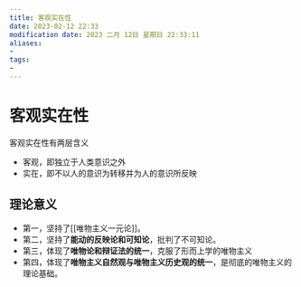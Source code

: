 ```yaml
---
title: 客观实在性
date: 2023-02-12 22:33
modification date: 2023 二月 12日 星期日 22:33:11
aliases: 
- 
tags: 
- 
---
```


# 客观实在性

客观实在性有两层含义
- 客观，即独立于人类意识之外
- 实在，即不以人的意识为转移并为人的意识所反映

## 理论意义

- 第一，坚持了[[唯物主义一元论]]。
- 第二，坚持了**能动的反映论和可知论**，批判了不可知论。
- 第三，体现了**唯物论和辩证法的统一**，克服了形而上学的唯物主义
- 第四，体现了**唯物主义自然观与唯物主义历史观的统一**，是彻底的唯物主义的理论基础。
